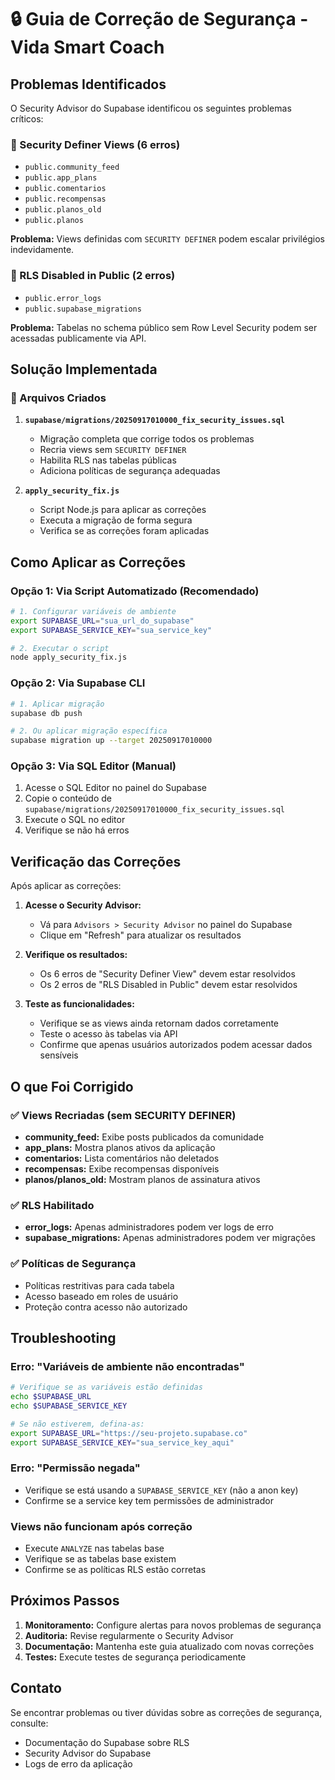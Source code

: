 # 🔒 Guia de Correção de Segurança - Vida Smart Coach

## Problemas Identificados

O Security Advisor do Supabase identificou os seguintes problemas críticos:

### 🚨 Security Definer Views (6 erros)
- `public.community_feed`
- `public.app_plans`
- `public.comentarios`
- `public.recompensas`
- `public.planos_old`
- `public.planos`

**Problema:** Views definidas com `SECURITY DEFINER` podem escalar privilégios indevidamente.

### 🚨 RLS Disabled in Public (2 erros)
- `public.error_logs`
- `public.supabase_migrations`

**Problema:** Tabelas no schema público sem Row Level Security podem ser acessadas publicamente via API.

## Solução Implementada

### 📁 Arquivos Criados

1. **`supabase/migrations/20250917010000_fix_security_issues.sql`**
   - Migração completa que corrige todos os problemas
   - Recria views sem `SECURITY DEFINER`
   - Habilita RLS nas tabelas públicas
   - Adiciona políticas de segurança adequadas

2. **`apply_security_fix.js`**
   - Script Node.js para aplicar as correções
   - Executa a migração de forma segura
   - Verifica se as correções foram aplicadas

## Como Aplicar as Correções

### Opção 1: Via Script Automatizado (Recomendado)

```bash
# 1. Configurar variáveis de ambiente
export SUPABASE_URL="sua_url_do_supabase"
export SUPABASE_SERVICE_KEY="sua_service_key"

# 2. Executar o script
node apply_security_fix.js
```

### Opção 2: Via Supabase CLI

```bash
# 1. Aplicar migração
supabase db push

# 2. Ou aplicar migração específica
supabase migration up --target 20250917010000
```

### Opção 3: Via SQL Editor (Manual)

1. Acesse o SQL Editor no painel do Supabase
2. Copie o conteúdo de `supabase/migrations/20250917010000_fix_security_issues.sql`
3. Execute o SQL no editor
4. Verifique se não há erros

## Verificação das Correções

Após aplicar as correções:

1. **Acesse o Security Advisor:**
   - Vá para `Advisors > Security Advisor` no painel do Supabase
   - Clique em "Refresh" para atualizar os resultados

2. **Verifique os resultados:**
   - Os 6 erros de "Security Definer View" devem estar resolvidos
   - Os 2 erros de "RLS Disabled in Public" devem estar resolvidos

3. **Teste as funcionalidades:**
   - Verifique se as views ainda retornam dados corretamente
   - Teste o acesso às tabelas via API
   - Confirme que apenas usuários autorizados podem acessar dados sensíveis

## O que Foi Corrigido

### ✅ Views Recriadas (sem SECURITY DEFINER)
- **community_feed:** Exibe posts publicados da comunidade
- **app_plans:** Mostra planos ativos da aplicação
- **comentarios:** Lista comentários não deletados
- **recompensas:** Exibe recompensas disponíveis
- **planos/planos_old:** Mostram planos de assinatura ativos

### ✅ RLS Habilitado
- **error_logs:** Apenas administradores podem ver logs de erro
- **supabase_migrations:** Apenas administradores podem ver migrações

### ✅ Políticas de Segurança
- Políticas restritivas para cada tabela
- Acesso baseado em roles de usuário
- Proteção contra acesso não autorizado

## Troubleshooting

### Erro: "Variáveis de ambiente não encontradas"
```bash
# Verifique se as variáveis estão definidas
echo $SUPABASE_URL
echo $SUPABASE_SERVICE_KEY

# Se não estiverem, defina-as:
export SUPABASE_URL="https://seu-projeto.supabase.co"
export SUPABASE_SERVICE_KEY="sua_service_key_aqui"
```

### Erro: "Permissão negada"
- Verifique se está usando a `SUPABASE_SERVICE_KEY` (não a anon key)
- Confirme se a service key tem permissões de administrador

### Views não funcionam após correção
- Execute `ANALYZE` nas tabelas base
- Verifique se as tabelas base existem
- Confirme se as políticas RLS estão corretas

## Próximos Passos

1. **Monitoramento:** Configure alertas para novos problemas de segurança
2. **Auditoria:** Revise regularmente o Security Advisor
3. **Documentação:** Mantenha este guia atualizado com novas correções
4. **Testes:** Execute testes de segurança periodicamente

## Contato

Se encontrar problemas ou tiver dúvidas sobre as correções de segurança, consulte:
- Documentação do Supabase sobre RLS
- Security Advisor do Supabase
- Logs de erro da aplicação

